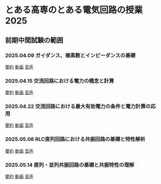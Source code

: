 # とある高専のとある電気回路の授業 2025

## 前期中間試験の範囲
### 2025.04.09 ガイダンス、複素数とインピーダンスの基礎
[要約](https://github.com/naoya1110/electric_circuit_2_2025/blob/main/20250408.md)
[動画](https://kosenjp.sharepoint.com/sites/039R73ESII/_layouts/15/embed.aspx?UniqueId=d04c620c-f40d-4ef4-91c7-2246e009207f&embed=%7B%22ust%22%3Atrue%2C%22hv%22%3A%22CopyEmbedCode%22%7D&referrer=StreamWebApp&referrerScenario=EmbedDialog.Create)
[音声](https://kosenjp.sharepoint.com/sites/039R73ESII/_layouts/15/embed.aspx?UniqueId=96705804-0173-4cb8-ae4d-38094052f9a9&embed=%7B%22ust%22%3Atrue%2C%22hv%22%3A%22CopyEmbedCode%22%7D&referrer=StreamWebApp&referrerScenario=EmbedDialog.Create)

### 2025.04.15 交流回路における電力の概念と計算
[要約]()
[動画]()
[音声]()

### 2025.04.22 交流回路における最大有効電力の条件と電力計算の応用
[要約]()
[動画]()
[音声]()

### 2025.05.08 RLC直列回路における共振回路の基礎と特性解析
[要約]()
[動画]()
[音声]()

### 2025.05.14 直列・並列共振回路の基礎と共振特性の理解
[要約]()
[動画]()
[音声]()

